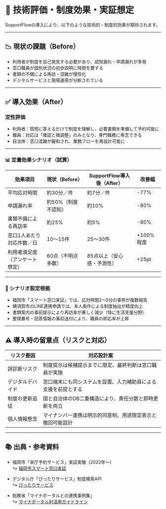 # 🧪 技術評価・制度効果・実証想定

SupportFlowの導入により、以下のような技術的・制度的効果が期待されます。

---

## 📉 現状の課題（Before）

- 利用者が制度を自己発見する必要があり、認知漏れ・申請漏れが多発
- 窓口職員が個別状況の初歩説明に時間を要する
- 書類の不備による再訪・混雑が慢性化
- デジタルサービスと現場運用が分断されている

---

## ✅ 導入効果（After）

### 定性評価

- 利用者：質問に答えるだけで制度を理解し、必要書類を準備して予約可能に
- 職員：対応は「確認と微調整」のみとなり、専門職務に専念できる
- 自治体：窓口混雑が緩和され、業務フローを再設計可能に

---

### 📊 定量効果シナリオ（試算）

| 効果項目                         | 現状（Before）       | SupportFlow導入後（After） | 改善幅      |
|----------------------------------|----------------------|-----------------------------|-------------|
| 平均応対時間                    | 約30分／件           | 約7分／件                   | -77%        |
| 申請漏れ率                      | 約50%（制度不認知）  | 約10%                       | -80%        |
| 書類不備による再訪率            | 約25%                | 約5%                        | -80%        |
| 窓口1人あたり対応件数／日       | 10～15件             | 25～30件                    | +100%程度   |
| 利用者満足度（アンケート想定） | 60点（不明点多数）  | 85点以上（安心感・予測性）| +25pt       |

---

### 🧾 シナリオ設定根拠

- 福岡市「スマート窓口実証」では、応対時間2〜5分の事例が複数報告
- 横須賀市のLINE連携申請では、本人条件による制度抽出が精度向上
- 書類案内の事前提示により再訪率が著しく減少（特に生活支援分野）
- 整理番号・回答情報の事前送付により、職員の即応率が上昇

---

## ⚠️ 導入時の留意点（リスクと対応）

| リスク要因         | 対応設計案                                                  |
|--------------------|--------------------------------------------------------------|
| 誤診断リスク       | 制度提示は候補提示までに限定、最終判断は窓口職員が実施       |
| デジタルデバイド   | 窓口端末にも同システムを設置、入力補助員による支援を前提とする |
| 制度の更新追従     | 国と自治体のDB二重構造により、責任分散と即時更新を両立         |
| 個人情報懸念       | マイナンバー連携は明示的同意制、用途限定表示と撤回可能設計     |

---

## 📚 出典・参考資料

- 福岡市「来庁予約サービス」実証実験（2022年〜）  
  ↪︎ [福岡市スマート窓口実証](https://www.city.fukuoka.lg.jp/soki/kikaku/shisei/smartshisei-jissho.html)

- デジタル庁「ぴったりサービス」制度検索API  
  ↪︎ [ぴったりサービス](https://www.digital.go.jp/policies/online-application/)

- 総務省「マイナポータルとの連携事例集」  
  ↪︎ [マイナポータル利活用ガイドライン](https://www.soumu.go.jp/main_sosiki/gyoukan/kanri/mynumber_portal.html)
